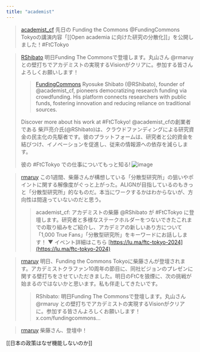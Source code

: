 ```yaml
---
title: "academist"
---
```


> [academist_cf](https://x.com/academist_cf/status/1817700222644146222) 先日の Funding the Commons @FundingCommons Tokyoの講演内容「[[Open academia に向けた研究の分散化]]」を公開しました！#FtCTokyo





> [RShibato](https://x.com/RShibato/status/1808600933489856830) 明日Funding The Commonsで登壇します。丸山さん
>  @rmaruy
>   との壁打ちでアカデミストの実現するVisionがクリアに。参加する皆さんよろしくお願いします！
>  >[FundingCommons](https://x.com/FundingCommons/status/1808600933489856830) Ryosuke Shibato (@RShibato), founder of @academist_cf, pioneers democratizing research funding via crowdfunding. His platform connects researchers with public funds, fostering innovation and reducing reliance on traditional sources.
>
>  Discover more about his work at #FtCTokyo!
>    @academist_cfの創業者である  柴戸亮介氏(@RShibato)は、クラウドファンディングによる研究資金の民主化の先駆者です。彼のプラットフォームは、研究者と公的資金を結びつけ、イノベーションを促進し、従来の情報源への依存を減らします。
>
>  彼の #FtCTokyo での仕事についてもっと知る!
>  ![image](https://pbs.twimg.com/media/GRlt8TkXgAAW8eX?format=jpg&name=medium#.png)


> [rmaruy](https://x.com/rmaruy/status/1814139361719636152) この1週間、柴藤さんが構想している「分散型研究所」の狙いやポイントに関する解像度がぐっと上がった。ALIGNが目指しているのもきっと「分散型研究所」的なものだ。本当にワークするかはわからないが、方向性は間違っていないのだと思う。
>  >academist_cf: アカデミストの柴藤 @RShibato が #FtCTokyo に登壇します。研究者と多様なステークホルダーをつないできたこれまでの取り組みをご紹介し、アカデミアの新しいあり方について「1,000 True Fans」「分散型研究所」をキーワードにお話しします！
>  ▼ イベント詳細はこちら
>  [https://lu.ma/ftc-tokyo-2024](https://lu.ma/ftc-tokyo-2024)


> [rmaruy](https://x.com/rmaruy/status/1815741578037870923) 明日、Funding the Commons Tokyoに柴藤さんが登壇されます。アカデミストクラファン10周年の節目に、同社ビジョンのプレゼンに関する壁打ちをさせていただきました。明日のFtCを狼煙に、次の挑戦が始まるのではないかと思います。私も伴走してきたいです。
>  >RShibato: 明日Funding The Commonsで登壇します。丸山さん @rmaruy との壁打ちでアカデミストの実現するVisionがクリアに。参加する皆さんよろしくお願いします！ x.com/fundingcommons…


> [rmaruy](https://x.com/rmaruy/status/1816002324126642356) 柴藤さん、登壇中！

[[日本の政策はなぜ機能しないのか]]
